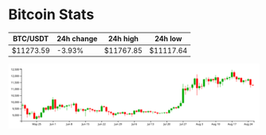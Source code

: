 # Bitcoin Stats

BTC/USDT|24h change|24h high|24h low|
|---|---|---|---|
|$11273.59|-3.93%|$11767.85|$11117.64|

<img src="./chart.svg">
